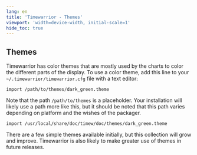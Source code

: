 ```yaml
---
lang: en
title: 'Timewarrior - Themes'
viewport: 'width=device-width, initial-scale=1'
hide_toc: true
---
```


## Themes

Timewarrior has color themes that are mostly used by the charts to color the different parts of the display.
To use a color theme, add this line to your `~/.timewarrior/timewarrior.cfg` file with a text editor:

```console
import /path/to/themes/dark_green.theme
```

Note that the path `/path/to/themes` is a placeholder.
Your installation will likely use a path more like this, but it should be noted that this path varies depending on platform and the wishes of the packager.

```console
import /usr/local/share/doc/timew/doc/themes/dark_green.theme
```

There are a few simple themes available initially, but this collection will grow and improve.
Timewarrior is also likely to make greater use of themes in future releases.

